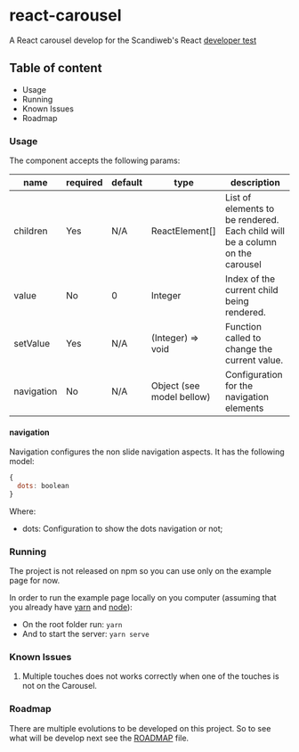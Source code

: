 # react-carousel

A React carousel develop for the Scandiweb's React [developer test](./TEST_DESCRIPTION.md)

## Table of content
- Usage
- Running
- Known Issues
- Roadmap

### Usage
The component accepts the following params:

| name       | required | default | type                      | description                                                                  |
|------------|----------|---------|---------------------------|------------------------------------------------------------------------------|
| children   | Yes      | N/A     | ReactElement[]            | List of elements to be rendered. Each child will be a column on the carousel |
| value      | No       | 0       | Integer                   | Index of the current child being rendered.                                   |
| setValue   | Yes      | N/A     | (Integer) => void         | Function called to change the current value.                                 |
| navigation | No       | N/A     | Object (see model bellow) | Configuration for the navigation elements                                    |


#### navigation
Navigation configures the non slide navigation aspects. It has the following model:

```js
{
  dots: boolean
}
```

Where:
 - dots: Configuration to show the dots navigation or not;

### Running
The project is not released on npm so you can use only on the example page for now.

In order to run the example page locally on you computer (assuming that you already have [yarn](https://classic.yarnpkg.com/en/docs/install/) and [node](https://nodejs.org/en/download/)):

- On the root folder run:
`yarn`
- And to start the server:
`yarn serve`

### Known Issues
1. Multiple touches does not works correctly when one of the touches is not on the Carousel.

### Roadmap
There are multiple evolutions to be developed on this project. So to see what will be develop next see the [ROADMAP](./ROADMAP.md) file.
